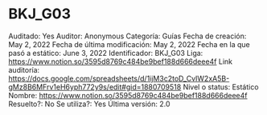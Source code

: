 # BKJ_G03

Auditado: Yes
Auditor: Anonymous
Categoría: Guías
Fecha de creación: May 2, 2022
Fecha de última modificación: May 2, 2022
Fecha en la que pasó a estático: June 3, 2022
Identificador: BKJ_G03
Liga: https://www.notion.so/3595d8769c484be9bef188d666deee4f 
Link auditoría: https://docs.google.com/spreadsheets/d/1ijM3c2toD_CvIW2xA5B-gMz8B6MFrv1eH6yph772y9s/edit#gid=1880709518
Nivel o status: Estático
Nombre: https://www.notion.so/3595d8769c484be9bef188d666deee4f 
Resuelto?: No
Se utiliza?: Yes
Última versión: 2.0